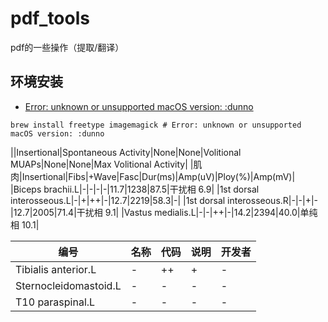 # pdf_tools
pdf的一些操作（提取/翻译）


## 环境安装

- [Error: unknown or unsupported macOS version: :dunno](https://stackoverflow.com/questions/64821648/homebrew-fails-on-macos-big-sur)
```shell
brew install freetype imagemagick # Error: unknown or unsupported macOS version: :dunno
```



||Insertional|Spontaneous Activity|None|None|Volitional MUAPs|None|None|Max Volitional Activity|
|肌肉|Insertional|Fibs|+Wave|Fasc|Dur(ms)|Amp(uV)|Ploy(%)|Amp(mV)|
|Biceps brachii.L|-|-|-|-|11.7|1238|87.5|干扰相 6.9|
|1st dorsal interosseous.L|-|+|++|-|12.7|2219|58.3|-|
|1st dorsal interosseous.R|-|-|+|-|12.7|2005|71.4|干扰相 9.1|
|Vastus medialis.L|-|-|++|-|14.2|2394|40.0|单纯相 10.1|


| 编号  | 名称  | 代码  | 说明 | 开发者  |
| ------------ | ------------ | ------------ | ------------ | ------------ |
| Tibialis anterior.L | - | ++| + | - | 13.4 | 2343 |22.2 | 单纯相 12.9 |
| Sternocleidomastoid.L | - | - | - | - | 10.5 | 725 | 62.5 | 干扰相 4.8|
| T10 paraspinal.L | - | - | - | - | 12.6 | 823 | 25.0 | 干扰相 5.0 |